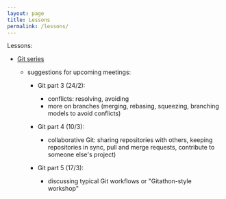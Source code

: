 ```yaml
---
layout: page
title: Lessons
permalink: /lessons/
---
```


Lessons:

* [Git series](link-to-git)


	* suggestions for upcoming meetings:

		* Git part 3 (24/2):
			- conflicts: resolving, avoiding
			- more on branches (merging, rebasing, squeezing, branching models to avoid conflicts)

		* Git part 4 (10/3):
			- collaborative Git: sharing repositories with others, keeping repositories in sync, pull and merge requests, contribute to someone else's project)

		* Git part 5 (17/3):
			- discussing typical Git workflows or "Gitathon-style workshop"


